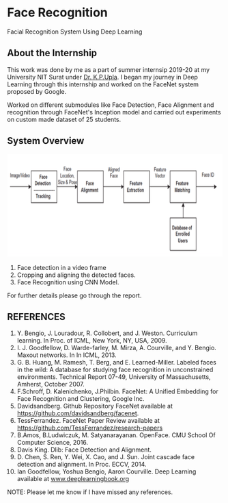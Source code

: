 # Face Recognition

Facial Recognition System Using Deep Learning

## About the Internship

<p align="justify">

This work was done by me as a part of summer internsip 2019-20 at my University NIT Surat under [Dr. K.P.Upla](https://sites.google.com/site/kpupla/home). I began my journey in Deep Learning through this internship and worked on the FaceNet system proposed by Google.

</p>

<p>
Worked on different submodules like Face Detection, Face Alignment and recognition through FaceNet's Inception model and carried out experiments on custom made dataset of 25 students.
</p>

## System Overview
<p>
<img src="readme-imgs/systemOverview.png" width="840" height="240">
</p>

1. Face detection in a video frame 
2. Cropping and aligning the detected faces. 
3. Face Recognition using CNN Model.

For further details please go through the report.

## REFERENCES
1) Y. Bengio, J. Louradour, R. Collobert, and J. Weston. Curriculum learning. In Proc. of ICML, New York, NY, USA, 2009.
2) I. J. Goodfellow, D. Warde-farley, M. Mirza, A. Courville, and Y. Bengio. Maxout networks. In In ICML, 2013.
3) G. B. Huang, M. Ramesh, T. Berg, and E. Learned-Miller. Labeled faces in the wild: A database for studying face recognition in unconstrained environments. Technical Report 07-49, University of Massachusetts, Amherst, October 2007.
4) F.Schroff, D. Kalenichenko, J.Philbin. FaceNet: A Unified Embedding for Face Recognition and Clustering, Google Inc.
5) Davidsandberg. Github Repository FaceNet available at https://github.com/davidsandberg/facenet.
6) TessFerrandez. FaceNet Paper Review available at https://github.com/TessFerrandez/research-papers
7) B.Amos, B.Ludwiczuk, M. Satyanarayanan. OpenFace. CMU School Of Computer Science, 2016.
8) Davis King. Dlib: Face Detection and Alignment.
9) D. Chen, S. Ren, Y. Wei, X. Cao, and J. Sun. Joint cascade face detection and alignment. In Proc. ECCV, 2014.
10) Ian Goodfellow, Yoshua Bengio, Aaron Courville. Deep Learning available at
www.deeplearningbook.org

NOTE: Please let me know if I have missed any references.

